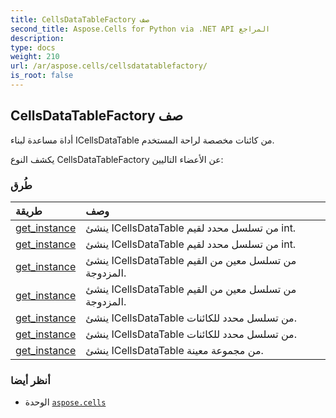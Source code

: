 ```yaml
---
title: CellsDataTableFactory صف
second_title: Aspose.Cells for Python via .NET API المراجع
description:
type: docs
weight: 210
url: /ar/aspose.cells/cellsdatatablefactory/
is_root: false
---
```

##  CellsDataTableFactory صف
أداة مساعدة لبناء ICellsDataTable من كائنات مخصصة لراحة المستخدم.



يكشف النوع CellsDataTableFactory عن الأعضاء التاليين:

###  طُرق
| طريقة| وصف|
| :- | :- |
| [get_instance](/cells/python-net/ar/aspose.cells/cellsdatatablefactory/get_instance/#list-list) | ينشئ ICellsDataTable من تسلسل محدد لقيم int.|
| [get_instance](/cells/python-net/ar/aspose.cells/cellsdatatablefactory/get_instance/#list-bool) | ينشئ ICellsDataTable من تسلسل محدد لقيم int.|
| [get_instance](/cells/python-net/ar/aspose.cells/cellsdatatablefactory/get_instance/#list-list) | ينشئ ICellsDataTable من تسلسل معين من القيم المزدوجة.|
| [get_instance](/cells/python-net/ar/aspose.cells/cellsdatatablefactory/get_instance/#list-bool) | ينشئ ICellsDataTable من تسلسل معين من القيم المزدوجة.|
| [get_instance](/cells/python-net/ar/aspose.cells/cellsdatatablefactory/get_instance/#list-list) | ينشئ ICellsDataTable من تسلسل محدد للكائنات.|
| [get_instance](/cells/python-net/ar/aspose.cells/cellsdatatablefactory/get_instance/#list-bool) | ينشئ ICellsDataTable من تسلسل محدد للكائنات.|
| [get_instance](/cells/python-net/ar/aspose.cells/cellsdatatablefactory/get_instance/#list) | ينشئ ICellsDataTable من مجموعة معينة.|



###  أنظر أيضا
* الوحدة [`aspose.cells`](..)
